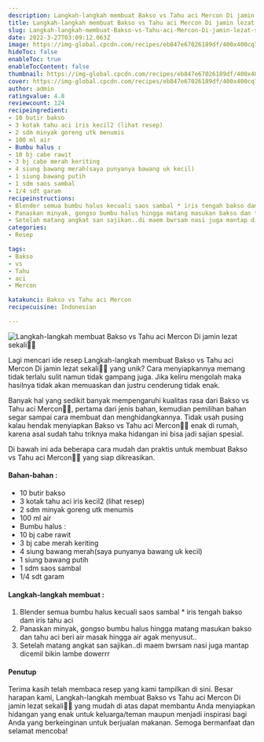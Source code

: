 ```yaml
---
description: Langkah-langkah membuat Bakso vs Tahu aci Mercon Di jamin lezat sekali"
title: Langkah-langkah membuat Bakso vs Tahu aci Mercon Di jamin lezat sekali
slug: Langkah-langkah-membuat-Bakso-vs-Tahu-aci-Mercon-Di-jamin-lezat-sekali
date: 2022-3-27T03:09:12.063Z
image: https://img-global.cpcdn.com/recipes/eb847e67026189df/400x400cq70/photo.jpg
hideToc: false
enableToc: true
enableTocContent: false
thumbnail: https://img-global.cpcdn.com/recipes/eb847e67026189df/400x400cq70/photo.jpg
cover: https://img-global.cpcdn.com/recipes/eb847e67026189df/400x400cq70/photo.jpg
author: admin
ratingvalue: 4.8
reviewcount: 124
recipeingredient:
- 10 butir bakso
- 3 kotak tahu aci iris kecil2 (lihat resep)
- 2 sdm minyak goreng utk menumis
- 100 ml air
- Bumbu halus :
- 10 bj cabe rawit
- 3 bj cabe merah keriting
- 4 siung bawang merah(saya punyanya bawang uk kecil)
- 1 siung bawang putih
- 1 sdm saos sambal
- 1/4 sdt garam
recipeinstructions:
- Blender semua bumbu halus kecuali saos sambal * iris tengah bakso dam iris tahu aci
- Panaskan minyak, gongso bumbu halus hingga matang masukan bakso dan tahu aci beri air masak hingga air agak menyusut..
- Setelah matang angkat san sajikan..di maem bwrsam nasi juga mantap dicemil bikin lambe dowerrr
categories:
- Resep

tags:
- Bakso
- vs
- Tahu
- aci
- Mercon

katakunci: Bakso vs Tahu aci Mercon
recipecuisine: Indonesian

---
```


![Langkah-langkah membuat Bakso vs Tahu aci Mercon Di jamin lezat sekali👩‍🍳](https://img-global.cpcdn.com/recipes/eb847e67026189df/400x400cq70/photo.jpg)

Lagi mencari ide resep Langkah-langkah membuat Bakso vs Tahu aci Mercon Di jamin lezat sekali👩‍🍳 yang unik? Cara menyiapkannya memang tidak terlalu sulit namun tidak gampang juga. Jika keliru mengolah maka hasilnya tidak akan memuaskan dan justru cenderung tidak enak.

Banyak hal yang sedikit banyak mempengaruhi kualitas rasa dari Bakso vs Tahu aci Mercon👩‍🍳, pertama dari jenis bahan, kemudian pemilihan bahan segar sampai cara membuat dan menghidangkannya. Tidak usah pusing kalau hendak menyiapkan Bakso vs Tahu aci Mercon👩‍🍳 enak di rumah, karena asal sudah tahu triknya maka hidangan ini bisa jadi sajian spesial.

Di bawah ini ada beberapa cara mudah dan praktis untuk membuat Bakso vs Tahu aci Mercon👩‍🍳 yang siap dikreasikan.

<!--inarticleads1-->

#### Bahan-bahan :

- 10 butir bakso
- 3 kotak tahu aci iris kecil2 (lihat resep)
- 2 sdm minyak goreng utk menumis
- 100 ml air
- Bumbu halus :
- 10 bj cabe rawit
- 3 bj cabe merah keriting
- 4 siung bawang merah(saya punyanya bawang uk kecil)
- 1 siung bawang putih
- 1 sdm saos sambal
- 1/4 sdt garam

<!--inarticleads2-->

#### Langkah-langkah membuat :

1. Blender semua bumbu halus kecuali saos sambal * iris tengah bakso dam iris tahu aci
1. Panaskan minyak, gongso bumbu halus hingga matang masukan bakso dan tahu aci beri air masak hingga air agak menyusut..
1. Setelah matang angkat san sajikan..di maem bwrsam nasi juga mantap dicemil bikin lambe dowerrr

#### Penutup

Terima kasih telah membaca resep yang kami tampilkan di sini. Besar harapan kami, Langkah-langkah membuat Bakso vs Tahu aci Mercon Di jamin lezat sekali👩‍🍳 yang mudah di atas dapat membantu Anda menyiapkan hidangan yang enak untuk keluarga/teman maupun menjadi inspirasi bagi Anda yang berkeinginan untuk berjualan makanan. Semoga bermanfaat dan selamat mencoba!